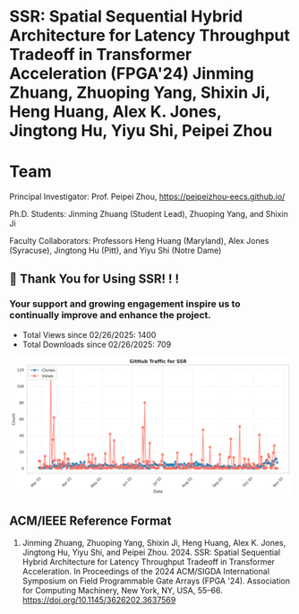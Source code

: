 # SSR: Spatial Sequential Hybrid Architecture for Latency Throughput Tradeoff in Transformer Acceleration (FPGA'24)  Jinming Zhuang, Zhuoping Yang, Shixin Ji, Heng Huang, Alex K. Jones, Jingtong Hu, Yiyu Shi, Peipei Zhou


# Team
Principal Investigator: Prof. Peipei Zhou, https://peipeizhou-eecs.github.io/

Ph.D. Students: Jinming Zhuang (Student Lead), Zhuoping Yang, and Shixin Ji

Faculty Collaborators: Professors Heng Huang (Maryland), Alex Jones (Syracuse), Jingtong Hu (Pitt), and Yiyu Shi (Notre Dame)

## 🚀 Thank You for Using SSR! ! !
### Your support and growing engagement inspire us to continually improve and enhance the project.
+ Total Views since 02/26/2025: <!--VIEWS-->1400<!--/VIEWS-->
+ Total Downloads since 02/26/2025: <!--CLONES-->709<!--/CLONES-->
<img src="./plot/SSR_traffic_plot.png" width="600" />

## ACM/IEEE Reference Format
1. Jinming Zhuang, Zhuoping Yang, Shixin Ji, Heng Huang, Alex K. Jones, Jingtong Hu, Yiyu Shi, and Peipei Zhou. 2024. SSR: Spatial Sequential Hybrid Architecture for Latency Throughput Tradeoff in Transformer Acceleration. In Proceedings of the 2024 ACM/SIGDA International Symposium on Field Programmable Gate Arrays (FPGA '24). Association for Computing Machinery, New York, NY, USA, 55–66. https://doi.org/10.1145/3626202.3637569
